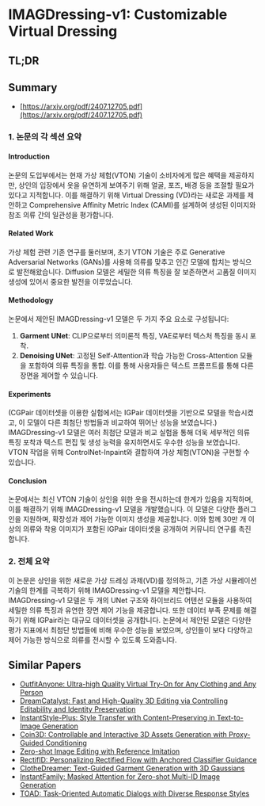 # IMAGDressing-v1: Customizable Virtual Dressing
## TL;DR
## Summary
- [https://arxiv.org/pdf/2407.12705.pdf](https://arxiv.org/pdf/2407.12705.pdf)

### 1. 논문의 각 섹션 요약

#### Introduction
논문의 도입부에서는 현재 가상 체험(VTON) 기술이 소비자에게 많은 혜택을 제공하지만, 상인의 입장에서 옷을 유연하게 보여주기 위해 얼굴, 포즈, 배경 등을 조절할 필요가 있다고 지적합니다. 이를 해결하기 위해 Virtual Dressing (VD)라는 새로운 과제를 제안하고 Comprehensive Affinity Metric Index (CAMI)를 설계하여 생성된 이미지와 참조 의류 간의 일관성을 평가합니다.

#### Related Work
가상 체험 관련 기존 연구를 둘러보며, 초기 VTON 기술은 주로 Generative Adversarial Networks (GANs)를 사용해 의류를 맞추고 인간 모델에 합치는 방식으로 발전해왔습니다. Diffusion 모델은 세밀한 의류 특징을 잘 보존하면서 고품질 이미지 생성에 있어서 중요한 발전을 이루었습니다.

#### Methodology
논문에서 제안된 IMAGDressing-v1 모델은 두 가지 주요 요소로 구성됩니다:
1. **Garment UNet**: CLIP으로부터 의미론적 특징, VAE로부터 텍스처 특징을 동시 포착.
2. **Denoising UNet**: 고정된 Self-Attention과 학습 가능한 Cross-Attention 모듈을 포함하여 의류 특징을 통합. 이를 통해 사용자들은 텍스트 프롬프트를 통해 다른 장면을 제어할 수 있습니다.

#### Experiments
(CGPair 데이터셋을 이용한 실험에서는 IGPair 데이터셋을 기반으로 모델을 학습시켰고, 이 모델이 다른 최첨단 방법들과 비교하여 뛰어난 성능을 보였습니다.)
IMAGDressing-v1 모델은 여러 최첨단 모델과 비교 실험을 통해 더욱 세부적인 의류 특징 포착과 텍스트 편집 및 생성 능력을 유지하면서도 우수한 성능을 보였습니다. VTON 작업을 위해 ControlNet-Inpaint와 결합하여 가상 체험(VTON)을 구현할 수 있습니다.

#### Conclusion
논문에서는 최신 VTON 기술이 상인을 위한 옷을 전시하는데 한계가 있음을 지적하며, 이를 해결하기 위해 IMAGDressing-v1 모델을 개발했습니다. 이 모델은 다양한 플러그인을 지원하며, 확장성과 제어 가능한 이미지 생성을 제공합니다. 이와 함께 30만 개 이상의 의류와 착용 이미지가 포함된 IGPair 데이터셋을 공개하여 커뮤니티 연구를 촉진합니다.

### 2. 전체 요약
이 논문은 상인을 위한 새로운 가상 드레싱 과제(VD)를 정의하고, 기존 가상 시뮬레이션 기술의 한계를 극복하기 위해 IMAGDressing-v1 모델을 제안합니다. IMAGDressing-v1 모델은 두 개의 UNet 구조와 하이브리드 어텐션 모듈을 사용하여 세밀한 의류 특징과 유연한 장면 제어 기능을 제공합니다. 또한 데이터 부족 문제를 해결하기 위해 IGPair라는 대규모 데이터셋을 공개합니다. 논문에서 제안된 모델은 다양한 평가 지표에서 최첨단 방법들에 비해 우수한 성능을 보였으며, 상인들이 보다 다양하고 제어 가능한 방식으로 의류를 전시할 수 있도록 도와줍니다.

## Similar Papers
- [OutfitAnyone: Ultra-high Quality Virtual Try-On for Any Clothing and Any Person](2407.16224.md)
- [DreamCatalyst: Fast and High-Quality 3D Editing via Controlling Editability and Identity Preservation](2407.11394.md)
- [InstantStyle-Plus: Style Transfer with Content-Preserving in Text-to-Image Generation](2407.00788.md)
- [Coin3D: Controllable and Interactive 3D Assets Generation with Proxy-Guided Conditioning](2405.08054.md)
- [Zero-shot Image Editing with Reference Imitation](2406.07547.md)
- [RectifID: Personalizing Rectified Flow with Anchored Classifier Guidance](2405.14677.md)
- [ClotheDreamer: Text-Guided Garment Generation with 3D Gaussians](2406.16815.md)
- [InstantFamily: Masked Attention for Zero-shot Multi-ID Image Generation](2404.19427.md)
- [TOAD: Task-Oriented Automatic Dialogs with Diverse Response Styles](2402.10137.md)

